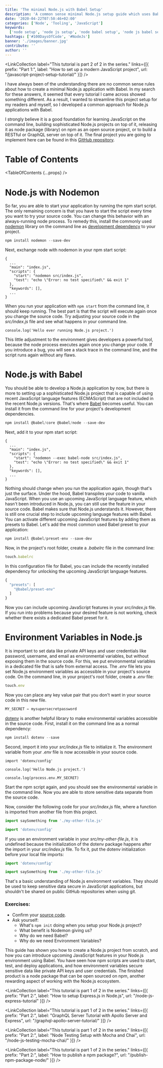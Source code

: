 ```yaml
---
title: 'The minimal Node.js with Babel Setup'
description: 'A common sense minimal Node.js setup guide which uses Babel and Nodemon: Whereas Babel with the Babel Cli is used for enabling recent JavaScript language features, Nodemon is used for keeping your node process up and running ...'
date: '2020-04-22T07:50:46+02:00'
categories: ['Node', 'Tooling', 'JavaScript']
keywords:
  ['node setup', 'node js setup', 'node babel setup', 'node js babel setup']
hashtags: ['#100DaysOfCode', '#NodeJs']
banner: './images/banner.jpg'
contribute: ''
author: ''
---
```


<Sponsorship />

<LinkCollection label="This tutorial is part 2 of 2 in the series." links={[{ prefix: "Part 1:", label: "How to set up a modern JavaScript project", url: "/javascript-project-setup-tutorial/" }]} />

I have always been of the understanding there are no common sense rules about how to create a minimal Node.js application with Babel. In my search for these answers, it seemed that every tutorial I came across showed something different. As a result, I wanted to streamline this project setup for my readers and myself, so I developed a common approach for Node.js applications with Babel.

I strongly believe it is a good foundation for learning JavaScript on the command line, building sophisticated Node.js projects on top of it, releasing it as node package (library) on npm as an open source project, or to build a RESTful or GraphQL server on top of it. The final project you are going to implement here can be found in this [GitHub repository](https://github.com/rwieruch/node-babel-server).

# Table of Contents

<TableOfContents {...props} />

# Node.js with Nodemon

So far, you are able to start your application by running the npm start script. The only remaining concern is that you have to start the script every time you want to try your source code. You can change this behavior with an always-running node process. To remedy this, install the commonly used [nodemon](https://github.com/remy/nodemon) library on the command line as [development dependency](https://docs.npmjs.com/files/package.json#dependencies) to your project.

```javascript
npm install nodemon --save-dev
```

Next, exchange node with nodemon in your npm start script:

```javascript{5}
{
  ...
  "main": "index.js",
  "scripts": {
    "start": "nodemon src/index.js",
    "test": "echo \"Error: no test specified\" && exit 1"
  },
  "keywords": [],
  ...
}
```

When you run your application with `npm start` from the command line, it should keep running. The best part is that the script will execute again once you change the source code. Try adjusting your source code in the _src/index.js_ file and see what happens in your command line.

```javascript{1}
console.log('Hello ever running Node.js project.')
```

This little adjustment to the environment gives developers a powerful tool, because the node process executes again once you change your code. If you introduce a bug, you will see a stack trace in the command line, and the script runs again without any flaws.

# Node.js with Babel

You should be able to develop a Node.js application by now, but there is more to setting up a sophisticated Node.js project that is capable of using recent JavaScript language features (ECMAScript) that are not included in the recent Node.js versions. That's where [Babel](https://babeljs.io/) becomes useful. You can install it from the command line for your project's development dependencies.

```javascript
npm install @babel/core @babel/node --save-dev
```

Next, add it to your npm start script:

```javascript{5}
{
  ...
  "main": "index.js",
  "scripts": {
    "start": "nodemon --exec babel-node src/index.js",
    "test": "echo \"Error: no test specified\" && exit 1"
  },
  "keywords": [],
  ...
}
```

Nothing should change when you run the application again, though that's just the surface. Under the hood, Babel transpiles your code to vanilla JavaScript. When you use an upcoming JavaScript language feature, which hasn't been introduced in Node.js, you can still use the feature in your source code. Babel makes sure that Node.js understands it. However, there is still one crucial step to include upcoming language features with Babel. You can activate different upcoming JavaScript features by adding them as presets to Babel. Let's add the most common used Babel preset to your application:

```javascript
npm install @babel/preset-env --save-dev
```

Now, in the project's root folder, create a _.babelrc_ file in the command line:

```javascript
touch.babelrc
```

In this configuration file for Babel, you can include the recently installed dependency for unlocking the upcoming JavaScript language features.

```javascript
{
  "presets": [
    "@babel/preset-env"
  ]
}
```

Now you can include upcoming JavaScript features in your _src/index.js_ file. If you run into problems because your desired feature is not working, check whether there exists a dedicated Babel preset for it.

# Environment Variables in Node.js

It is important to set data like private API keys and user credentials like password, username, and email as environmental variables, but without exposing them in the source code. For this, we put environmental variables in a dedicated file that is safe from external access. The _.env_ file lets you set Node.js environment variables as accessible in your project's source code. On the command line, in your project's root folder, create a _.env_ file:

```javascript
touch.env
```

Now you can place any key value pair that you don't want in your source code in this new file.

```javascript
MY_SECRET = mysupersecretpassword
```

[dotenv](https://github.com/motdotla/dotenv) is another helpful library to make environmental variables accessible in the source code. First, install it on the command line as a normal dependency:

```javascript
npm install dotenv --save
```

Second, import it into your _src/index.js_ file to initialize it. The environment variable from your _.env_ file is now accessible in your source code.

```javascript{1,5}
import 'dotenv/config'

console.log('Hello Node.js project.')

console.log(process.env.MY_SECRET)
```

Start the npm script again, and you should see the environmental variable in the command line. Now you are able to store sensitive data separate from the source code.

Now, consider the following code for your _src/index.js_ file, where a function is imported from another file from this project.

```javascript
import saySomething from './my-other-file.js'

import 'dotenv/config'
```

If you use an environment variable in your _src/my-other-file.js_, it is undefined because the initialization of the dotenv package happens after the import in your _src/index.js_ file. To fix it, put the dotenv initialization before your local file imports:

```javascript
import 'dotenv/config'

import saySomething from './my-other-file.js'
```

That's a basic understanding of Node.js environment variables. They should be used to keep sensitive data secure in JavaScript applications, but shouldn't be shared on public GitHub repositories when using git.

### Exercises:

- Confirm your [source code](https://github.com/rwieruch/node-babel-server).
- Ask yourself:
  - What's `npm init` doing when you setup your Node.js project?
  - What benefit is Nodemon giving us?
  - Why do we need Babel?
  - Why do we need Environment Variables?

<Divider />

This guide has shown you how to create a Node.js project from scratch, and how you can introduce upcoming JavaScript features in your Node.js environment using Babel. You have seen how npm scripts are used to start, test, and deploy applications, and how environment variables secure sensitive data like private API keys and user credentials. The finished product is a node package that can be open sourced on npm, another rewarding aspect of working with the Node.js ecosystem.

<LinkCollection label="This tutorial is part 1 of 2 in the series." links={[{ prefix: "Part 2:", label: "How to setup Express.js in Node.js", url: "/node-js-express-tutorial" }]} />

<LinkCollection label="This tutorial is part 1 of 2 in the series." links={[{ prefix: "Part 2:", label: "GraphQL Server Tutorial with Apollo Server and Express", url: "/graphql-apollo-server-tutorial/" }]} />

<LinkCollection label="This tutorial is part 1 of 2 in the series." links={[{ prefix: "Part 2:", label: "Node Testing Setup with Mocha and Chai", url: "/node-js-testing-mocha-chai/" }]} />

<LinkCollection label="This tutorial is part 1 of 2 in the series." links={[{ prefix: "Part 2:", label: "How to publish a npm package?", url: "/publish-npm-package-node/" }]} />
